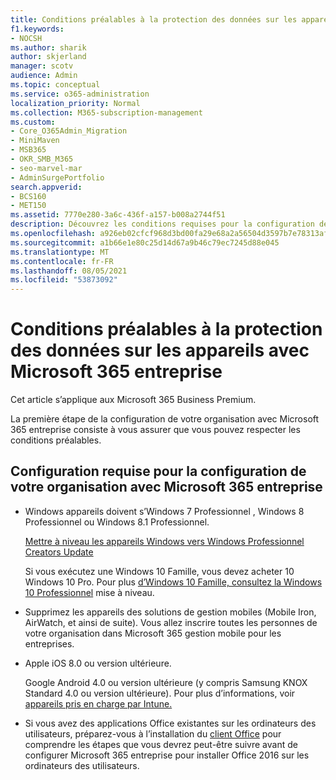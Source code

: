 ```yaml
---
title: Conditions préalables à la protection des données sur les appareils avec Microsoft 365 entreprise
f1.keywords:
- NOCSH
ms.author: sharik
author: skjerland
manager: scotv
audience: Admin
ms.topic: conceptual
ms.service: o365-administration
localization_priority: Normal
ms.collection: M365-subscription-management
ms.custom:
- Core_O365Admin_Migration
- MiniMaven
- MSB365
- OKR_SMB_M365
- seo-marvel-mar
- AdminSurgePortfolio
search.appverid:
- BCS160
- MET150
ms.assetid: 7770e280-3a6c-436f-a157-b008a2744f51
description: Découvrez les conditions requises pour la configuration de votre organisation avec Microsoft 365 entreprise et la protection des données de travail sur les appareils de vos utilisateurs.
ms.openlocfilehash: a926eb02cfcf968d3bd00fa29e68a2a56504d3597b7e78313af99af582a20b58
ms.sourcegitcommit: a1b66e1e80c25d14d67a9b46c79ec7245d88e045
ms.translationtype: MT
ms.contentlocale: fr-FR
ms.lasthandoff: 08/05/2021
ms.locfileid: "53873092"
---
```

# <a name="prerequisites-for-protecting-data-on-devices-with-microsoft-365-for-business"></a>Conditions préalables à la protection des données sur les appareils avec Microsoft 365 entreprise

Cet article s’applique aux Microsoft 365 Business Premium.

La première étape de la configuration de votre organisation avec Microsoft 365 entreprise consiste à vous assurer que vous pouvez respecter les conditions préalables.
  
## <a name="requirements-for-setting-up-your-organization-with-microsoft-365-for-business"></a>Configuration requise pour la configuration de votre organisation avec Microsoft 365 entreprise

- Windows appareils doivent s’Windows 7 Professionnel , Windows 8 Professionnel ou Windows 8.1 Professionnel.
    
    [Mettre à niveau les appareils Windows vers Windows Professionnel Creators Update](upgrade-to-windows-pro-creators-update.md)
    
    Si vous exécutez une Windows 10 Famille,  vous devez acheter 10 Windows 10 Pro. Pour plus [d’Windows 10 Famille, consultez la Windows 10 Professionnel](../business-video/upgrade.md) mise à niveau. 
    
- Supprimez les appareils des solutions de gestion mobiles (Mobile Iron, AirWatch, et ainsi de suite). Vous allez inscrire toutes les personnes de votre organisation dans Microsoft 365 gestion mobile pour les entreprises.
    
- Apple iOS 8.0 ou version ultérieure.
    
    Google Android 4.0 ou version ultérieure (y compris Samsung KNOX Standard 4.0 ou version ultérieure). Pour plus d’informations, voir [appareils pris en charge par Intune.](/mem/intune/fundamentals/supported-devices-browsers)
    
- Si vous avez des applications Office existantes sur les ordinateurs des utilisateurs, préparez-vous à l’installation du [client Office](prepare-for-office-client-deployment.md) pour comprendre les étapes que vous devrez peut-être suivre avant de configurer Microsoft 365 entreprise pour installer Office 2016 sur les ordinateurs des utilisateurs.